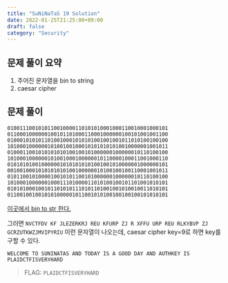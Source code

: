 ```yaml
---
title: "SuNiNaTaS 19 Solution"
date: 2022-01-25T21:25:00+09:00
draft: false
category: "Security"
---
```


## 문제 풀이 요약

1. 주어진 문자열을 bin to string
2. caesar cipher

## 문제 풀이

`0100111001010110010000110101010001000110010001000101
0110001000000100101101000110001000000100101001001100
0100010101011010010001010101001001001011010100100100
1010001000000101001001000101010101010010000001001011
0100011001010101010100100101000000100000010110100100
1010001000000101001000100000010110000100011001000110
0101010100100000010101010101001001010000001000000101
0010010001010101010100100000010100100100110001001011
0101100101000010010101100101000000100000010110100100
1010001000000100011101000011010100100101101001010101
0101010001001011010101110101101001001010010011010101
0110010010010101000001011001010100100100100101010101`

[이곳에서 bin to str 한다.](https://codebeautify.org/binary-string-converter)

그러면 `NVCTFDV KF JLEZERKRJ REU KFURP ZJ R XFFU URP REU RLKYBVP ZJ GCRZUTKWZJMVIPYRIU` 이런 문자열이 나오는데, caesar cipher key=9로 하면 key를 구할 수 있다.

`WELCOME TO SUNINATAS AND TODAY IS A GOOD DAY AND AUTHKEY IS PLAIDCTFISVERYHARD`

> FLAG: `PLAIDCTFISVERYHARD`
